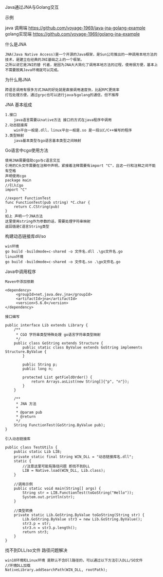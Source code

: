 Java通过JNA与Golang交互

示例
   
   java 调用端 https://github.com/voyage-1969/java-jna-golang-example 
   golang实现端 https://github.com/voyage-1969/golang-jna-example

什么是JNA
   
    JNA(Java Native Access)是一个开源的Java框架，是Sun公司推出的一种调用本地方法的技术，是建立在经典的JNI基础之上的一个框架。
    之所以说它是JNI的替 代者，是因为JNA大大简化了调用本地方法的过程，使用很方便，基本上不需要脱离Java环境就可以完成。

为什么用JNA
    
    跨语言调用有很多方式JNA的好处就是直接调用速度快，比起RPC更效率
    打包处理方便，通过grpc也可以进行java与golang的通信，但不推荐


JNA 基本组成
    
    1.接口 
        java语言需要以native方法 接口的方式在java程序中调用
    2.动态链接库
        win平台一般是.dll，linux平台一般是.so 是一段以C/C++编写的程序
    3.类型映射
        java基本类型与go语言基本类型之间映射
        
Go语言中cgo使用方法
    
    使用JNA需要借助cgo与c语言交互
    引用的C头文件需要在注释中声明，紧接着注释需要有import "C"，且这一行和注释之间不能有空格
    声明使用cgo
    package main
    //引入Cgo
    import "C"
    
    //export FunctionTest
    func FunctionTest(pub string) *C.char {
    	return C.CString(pub)
    }
    如上 声明一个JNA方法
    这里使用string作为参数的话，需要处理字符串映射
    返回值是C语言String类型
    
构建动态链接库dll/so
    
    win环境
    go build -buildmode=c-shared -o 文件名.dll .\go文件名.go
    linux环境
    go build -buildmode=c-shared -o 文件名.so .\go文件名.go
    
Java中调用程序
    
    Maven中添加依赖
    
    <dependency>
         <groupId>net.java.dev.jna</groupId>
         <artifactId>jna</artifactId>
         <version>5.6.0</version>
    </dependency>
    
    接口编写
    
    public interface Lib extends Library {
        /**
         * CGO 字符串类型特殊处理 go语言字符串类型映射
         */
        public class GoString extends Structure {
            public static class ByValue extends GoString implements Structure.ByValue {
            }
    
            public String p;
            public long n;
    
            protected List getFieldOrder() {
                return Arrays.asList(new String[]{"p", "n"});
            }
        }
    
        /**
         * JNA 方法
         *
         * @param pub
         * @return
         */
        String FunctionTest(GoString.ByValue pub);
    }
    
    引入动态链接库
    
    public class TestUtils {
        public static Lib LIB;
        private static final String WIN_DLL = "动态链接库名.dll";
        static {
            //注意这里可能有路径问题 即找不到DLL
            LIB = Native.load(WIN_DLL, Lib.class);
        }
    
        //调用示例
        public static void main(String[] args) {
            String str = LIB.FunctionTest(toGoString("Hello"));
            System.out.println(str);
        }
        
        //类型转换
        private static Lib.GoString.ByValue toGoString(String str) {
            Lib.GoString.ByValue str3 = new Lib.GoString.ByValue();
            str3.p = str;
            str3.n = str3.p.length();
            return str3;
        }
    }
    
找不到DLL/so文件 路径问题解决
    
    win10环境和Linux环境 是默认不含Dll路径的，可以通过以下方法引入DLL/SO文件
    //环境DLL加载
    NativeLibrary.addSearchPath(WIN_DLL, rootPath);
